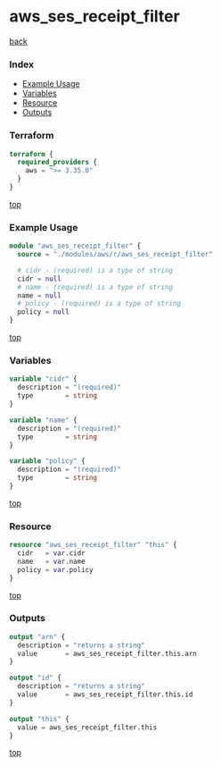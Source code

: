 # aws_ses_receipt_filter

[back](../aws.md)

### Index

- [Example Usage](#example-usage)
- [Variables](#variables)
- [Resource](#resource)
- [Outputs](#outputs)

### Terraform

```terraform
terraform {
  required_providers {
    aws = ">= 3.35.0"
  }
}
```

[top](#index)

### Example Usage

```terraform
module "aws_ses_receipt_filter" {
  source = "./modules/aws/r/aws_ses_receipt_filter"

  # cidr - (required) is a type of string
  cidr = null
  # name - (required) is a type of string
  name = null
  # policy - (required) is a type of string
  policy = null
}
```

[top](#index)

### Variables

```terraform
variable "cidr" {
  description = "(required)"
  type        = string
}

variable "name" {
  description = "(required)"
  type        = string
}

variable "policy" {
  description = "(required)"
  type        = string
}
```

[top](#index)

### Resource

```terraform
resource "aws_ses_receipt_filter" "this" {
  cidr   = var.cidr
  name   = var.name
  policy = var.policy
}
```

[top](#index)

### Outputs

```terraform
output "arn" {
  description = "returns a string"
  value       = aws_ses_receipt_filter.this.arn
}

output "id" {
  description = "returns a string"
  value       = aws_ses_receipt_filter.this.id
}

output "this" {
  value = aws_ses_receipt_filter.this
}
```

[top](#index)